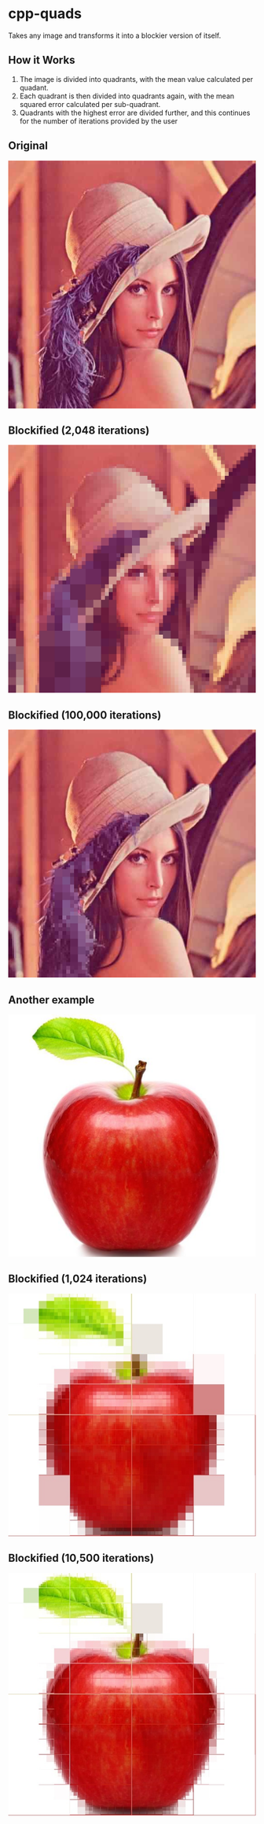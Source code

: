 # cpp-quads
Takes any image and transforms it into a blockier version of itself.

## How it Works
1. The image is divided into quadrants, with the mean value calculated per quadant.
2. Each quadrant is then divided into quadrants again, with the mean squared error calculated per sub-quadrant.
3. Quadrants with the highest error are divided further, and this continues for the number of iterations provided by the user

## Original
![original](lena.jpg)

## Blockified (2,048 iterations)
![blockified](2048.jpg)

## Blockified (100,000 iterations)
![blockified more](100000.jpg)

## Another example
![apple](apple.jpg)

## Blockified (1,024 iterations)
![apple one](apple1.jpg)

## Blockified (10,500 iterations)
![apple two](apple2.jpg)
